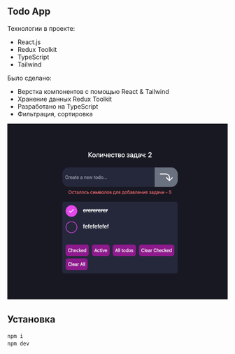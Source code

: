 ## Todo App

Технологии в проекте:

- React.js
- Redux Toolkit
- TypeScript
- Tailwind

Было сделано:

- Верстка компонентов с помощью React & Tailwind
- Хранение данных Redux Toolkit
- Разработано на TypeScript
- Фильтрация, сортировка

![screen app](screen-app.png)

## Установка

```sh
npm i
npm dev
```
